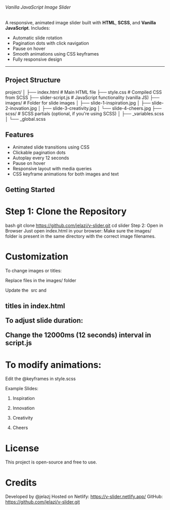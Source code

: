 ###### Vanilla JavaScript Image Slider #########

A responsive, animated image slider built with **HTML**, **SCSS**, and **Vanilla JavaScript**. 
 Includes:
- Automatic slide rotation
- Pagination dots with click navigation
- Pause on hover
- Smooth animations using CSS keyframes
- Fully responsive design

---

## Project Structure ##

project/
│
├── index.html # Main HTML file
├── style.css # Compiled CSS from SCSS
├── slider-script.js # JavaScript functionality (vanilla JS)
├── images/ # Folder for slide images
│ ├── slide-1-inspiration.jpg
│ ├── slide-2-inovation.jpg
│ ├── slide-3-creativity.jpg
│ └── slide-4-cheers.jpg
├── scss/ # SCSS partials (optional, if you're using SCSS)
│ ├── _variables.scss
│ └── _global.scss




## Features ##

- Animated slide transitions using CSS
- Clickable pagination dots
- Autoplay every 12 seconds
- Pause on hover
- Responsive layout with media queries
- CSS keyframe animations for both images and text



##  Getting Started ##

# Step 1: Clone the Repository

bash
git clone https://github.com/jelazj/v-slider.git
cd slider
Step 2: Open in Browser
Just open index.html in your browser:
Make sure the images/ folder is present in the same directory with the correct image filenames.

# Customization
To change images or titles:

Replace files in the images/ folder

Update the <img> src and <h2> titles in index.html

To adjust slide duration:

Change the 12000ms (12 seconds) interval in script.js

# To modify animations:

Edit the @keyframes in style.scss

Example Slides:

1. Inspiration

2. Innovation

3. Creativity

4. Cheers

# License
This project is open-source and free to use.

# Credits
Developed by @jelazj
Hosted on 
Netlify: https://v-slider.netlify.app/
GitHub: https://github.com/jelazj/v-slider.git






